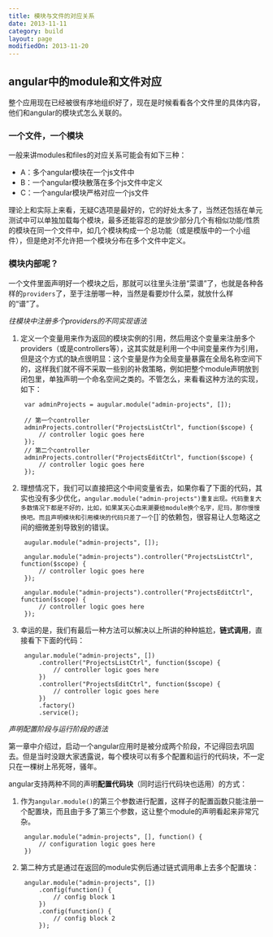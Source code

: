 ```yaml
---
title: 模块与文件的对应关系
date: 2013-11-11
category: build
layout: page
modifiedOn: 2013-11-20
---
```


## angular中的module和文件对应
整个应用现在已经被很有序地组织好了，现在是时候看看各个文件里的具体内容，他们和angular的模块式怎么关联的。

### **一个文件，一个模块**
一般来讲modules和files的对应关系可能会有如下三种：

- A：多个angular模块在一个js文件中
- B：一个angular模块散落在多个js文件中定义
- C：一个angular模块严格对应一个js文件

理论上和实际上来看，无疑C选项是最好的，它的好处太多了，当然还包括在单元测试中可以单独加载每个模块，最多还能容忍的是放少部分几个有相似功能/性质的模块在同一个文件中，如几个模块构成一个总功能（或是模版中的一个小组件），但是绝对不允许把一个模块分布在多个文件中定义。

### **模块内部呢？**
一个文件里面声明好一个模块之后，那就可以往里头注册“菜谱”了，也就是各种各样的`providers`了，至于注册哪一种，当然是看要炒什么菜，就放什么样的“谱”了。

*往模块中注册多个providers的不同实现语法*

1. 定义一个变量用来作为返回的模块实例的引用，然后用这个变量来注册多个providers（或是controllers等），这其实就是利用一个中间变量来作为引用，但是这个方式的缺点很明显：这个变量是作为全局变量暴露在全局名称空间下的，这样我们就不得不采取一些别的补救策略，例如把整个module声明放到闭包里，单独声明一个命名空间之类的。不管怎么，来看看这种方法的实现，如下：
	
		var adminProjects = augular.module("admin-projects", []);

		// 第一个controller 
		adminProjects.controller("ProjectsListCtrl", function($scope) {
			// controller logic goes here
		});
		// 第二个controller
		adminProjects.controller("ProjectsEditCtrl", function($scope) {
			// controller logic goes here
		});

2. 理想情况下，我们可以直接把这个中间变量省去，如果你看了下面的代码，其实也没有多少优化，`angular.module("admin-projects")重复出现。代码重复大多数情况下都是不好的，比如，如果某天心血来潮要给module换个名字，尼玛，那你慢慢换吧。而且声明模块和引用模块的代码只差了一个`[]`的依赖包，很容易让人忽略这之间的细微差别导致别的错误。

		augular.module("admin-projects", []);

		angular.module("admin-projects").controller("ProjectsListCtrl", function($scope) {
			// controller logic goes here
		});

		angular.module("admin-projects").controller("ProjectsEditCtrl", function($scope) {
			// controller logic goes here
		});

3. 幸运的是，我们有最后一种方法可以解决以上所讲的种种尴尬，**链式调用**，直接看下下面的代码：

		angular.module("admin-projects", [])
			.controller("ProjectsListCtrl", function($scope) {
				// controller logic goes here
			})
			.controller("ProjectsEditCtrl", function($scope) {
				// controller logic goes here
			})
			.factory()
			.service();

*声明配置阶段与运行阶段的语法*

第一章中介绍过，启动一个angular应用时是被分成两个阶段，不记得回去巩固去。但是当时没跟大家透露说，每个模块可以有多个配置和运行的代码块，不一定只在一棵树上吊死呀，骚年。

angular支持两种不同的声明**配置代码块**（同时运行代码块也适用）的方式：

1. 作为`angular.module()`的第三个参数进行配置，这样子的配置函数只能注册一个配置块，而且由于多了第三个参数，这让整个module的声明看起来非常冗杂。

		angular.module("admin-projects", [], function() {
			// configuration logic goes here
		})

2. 第二种方式是通过在返回的module实例后通过链式调用串上去多个配置块：

		angular.module("admin-projects", [])
			.config(function() {
				// config block 1
			})
			.config(function() {
				// config block 2
			});